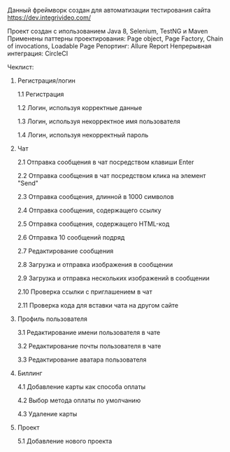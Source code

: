 Данный фреймворк создан для автоматизации тестирования сайта https://dev.integrivideo.com/

Проект создан с ипользованием Java 8, Selenium, TestNG и Maven
Применены паттерны проектирования: Page object, Page Factory, Chain of invocations, Loadable Page 
Репортинг: Allure Report
Непрерывная интеграция: CircleCI

Чеклист:

1. Регистрация/логин

    1.1 Регистрация
    
    1.2 Логин, используя корректные данные
    
    1.3 Логин, используя некорректное имя пользователя
    
    1.4 Логин, используя некорректный пароль
    
2. Чат

    2.1 Отправка сообщения в чат посредством клавиши Enter
    
    2.2 Отправка сообщения в чат посредством клика на элемент "Send" 
    
    2.3 Отправка сообщения, длинной в 1000 символов
    
    2.4 Отправка сообщения, содержащего ссылку
    
    2.5 Отправка сообщения, содержащего HTML-код
    
    2.6 Отправка 10 сообщений подряд
    
    2.7 Редактирование сообщения
    
    2.8 Загрузка и отправка изображения в сообщении
    
    2.9 Загрузка и отправка нескольких изображений в сообщении
    
    2.10 Проверка ссылки с приглашением в чат
    
    2.11 Проверка кода для вставки чата на другом сайте
    
3. Профиль пользователя

    3.1 Редактирование имени пользователя в чате
    
    3.2 Редактирование почты пользователя в чате
    
    3.3 Редактирование аватара пользователя
    
4. Биллинг    

    4.1 Добавление карты как способа оплаты
    
    4.2 Выбор метода оплаты по умолчанию
    
    4.3 Удаление карты

5. Проект

    5.1 Добавление нового проекта
    
        
   
    


